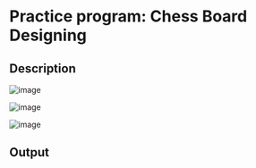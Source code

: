# Practice program: Chess Board Designing

## Description

![image](https://github.com/Tan12d/PWC_Responsive_Web_Designing/assets/100254217/f3a61ccb-3abb-4f40-801d-c34aa6ddad3e)

![image](https://github.com/Tan12d/PWC_Responsive_Web_Designing/assets/100254217/7eef52c3-ad13-407b-bf27-d62d6c1e56b6)

![image](https://github.com/Tan12d/PWC_Responsive_Web_Designing/assets/100254217/fcfcc25b-1d69-4147-9996-d234916cde41)

## Output

